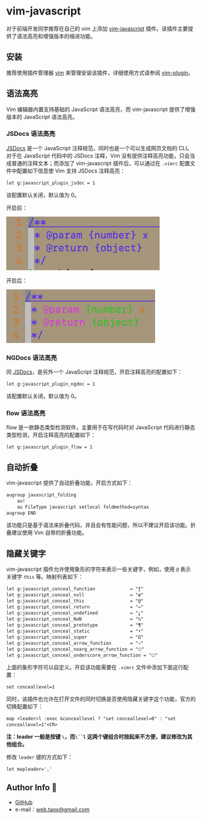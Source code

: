 # vim-javascript

对于前端开发同学推荐在自己的 vim 上添加 [vim-javascript](https://github.com/pangloss/vim-javascript) 插件。该插件主要提供了语法高亮和增强版本的缩进功能。

## 安装

推荐使用插件管理器 [vim](https://www.vim.org) 来管理安装该插件，详细使用方式请参阅 [vim-plugin](./vim-plugin.md)。

## 语法高亮

Vim 编辑器内置支持基础的 JavaScript 语法高亮，而 vim-javascript 提供了增强版本的 JavaScript 语法高亮。

### JSDocs 语法高亮

[JSDocs](http://usejsdoc.org/) 是一个 JavaScript 注释规范，同时也是一个可以生成网页文档的 CLI。对于在 JavaScript 代码中的 JSDocs 注释，Vim 没有提供注释高亮功能，只会当成普通的注释文本；而添加了 vim-javascript 插件后，可以通过在 `.vimrc` 配置文件中配置如下信息使 Vim 支持 JSDocs 注释高亮：

```vim
let g:javascript_plugin_jsdoc = 1
```

该配置默认关闭，默认值为 0。

开启前：

![](../images/vim-javascript/jsdocs-before.png)

开启后：

![](../images/vim-javascript/jsdocs-after.png)

### NGDocs 语法高亮

同 [JSDocs](http://usejsdoc.org/)，是另外一个 JavaScript 注释规范，开启注释高亮的配置如下：

```vim
let g:javascript_plugin_ngdoc = 1
```

该配置默认关闭，默认值为 0。

### flow 语法高亮

flow 是一款静态类型检测软件，主要用于在写代码时对 JavaScript 代码进行静态类型检测，开启注释高亮的配置如下：

```vim
let g:javascript_plugin_flow = 1
```

## 自动折叠

vim-javascript 提供了自动折叠功能，开启方式如下：

```vim
augroup javascript_folding
    au!
    au FileType javascript setlocal foldmethod=syntax
augroup END
```
该功能只是基于语法来折叠代码，并且会有性能问题，所以不建议开启该功能。折叠建议使用 Vim 自带的折叠功能。

## 隐藏关键字

vim-javascript 插件允许使用象形的字符来表示一些关键字，例如，使用 `@` 表示关键字 `this` 等。映射列表如下：

```vim
let g:javascript_conceal_function             = "ƒ"
let g:javascript_conceal_null                 = "ø"
let g:javascript_conceal_this                 = "@"
let g:javascript_conceal_return               = "⇚"
let g:javascript_conceal_undefined            = "¿"
let g:javascript_conceal_NaN                  = "ℕ"
let g:javascript_conceal_prototype            = "¶"
let g:javascript_conceal_static               = "•"
let g:javascript_conceal_super                = "Ω"
let g:javascript_conceal_arrow_function       = "⇒"
let g:javascript_conceal_noarg_arrow_function = "🞅"
let g:javascript_conceal_underscore_arrow_function = "🞅"
```

上面的象形字符可以自定义。开启该功能需要在 `.vimrc` 文件中添加下面这行配置：

```vim
set conceallevel=1
```

同时，该插件也允许在打开文件的同时切换是否使用隐藏关键字这个功能，官方的切换配置如下：

```vim
map <leader>l :exec &conceallevel ? "set conceallevel=0" : "set conceallevel=1"<CR>
```

**注：leader 一般是按键 `\`，而`\``l` 这两个键组合时按起来不方便，建议修改为其他组合。**

修改 `leader` 键的方式如下：

```vim
let mapleader=','
```

## Author Info 🐴

* [GitHub](https://github.com/Tao-Quixote)
* e-mail：<web.taox@gmail.com>